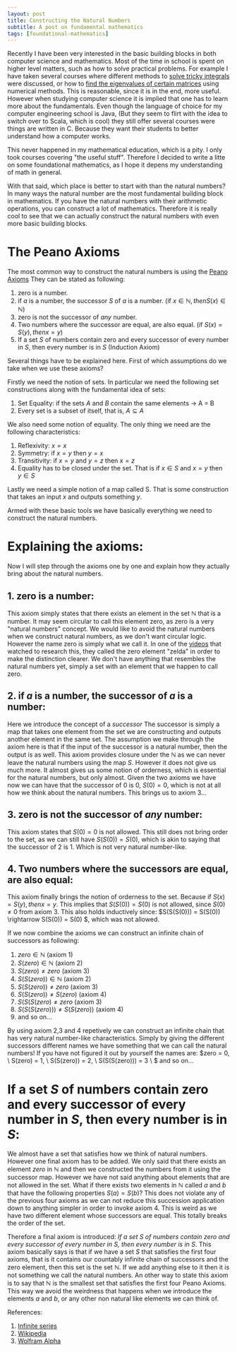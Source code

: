 ```yaml
---
layout: post
title: Constructing the Natural Numbers
subtitle: A post on fundamental mathematics
tags: [foundational-mathematics]
---
```


Recently I have been very interested in the basic building blocks in both computer science and mathematics. Most of the time in school is spent on higher level matters, such as how to solve practical problems. For example I have taken several courses where different methods to [solve tricky integrals](https://en.wikipedia.org/wiki/Simpson%27s_rule) were discussed, or how to [find the eigenvalues of certain matrices](https://en.wikipedia.org/wiki/QR_algorithm) using numerical methods. This is reasonable, since it is in the end, more useful. However when studying computer science it is implied that one has to learn more about the fundamentals. Even though the language of choice for my computer engineering school is Java, (But they seem to flirt with the idea to switch over to Scala, which is cool) they still offer several courses were things are written in C. Because they want their students to better understand how a computer works.

This never happened in my mathematical education, which is a pity. I only took courses covering "the useful stuff". Therefore I decided to write a litte on some foundational mathematics, as I hope it depens my understanding of math in general.

With that said, which place is better to start with than the natural numbers? In many ways the natural number are the most fundamental building block in mathematics. If you have the natural numbers with their arithmetic operations, you can construct a lot of mathematics. Therefore it is really cool to see that we can actually construct the natural numbers with even more basic building blocks.

# The Peano Axioms

The most common way to construct the natural numbers is using the [Peano Axioms](http://mathworld.wolfram.com/PeanosAxioms.html) They can be stated as following:
1. zero is a number.
2. if $a$ is a number, the successor $S$ of $a$ is a number. (if $x \in \mathbb{N}, then S(x) \in \mathbb{N}$)
3. zero is not the successor of *any* number.
4. Two numbers where the successor are equal, are also equal. (if $S(x) = S(y), then x=y$)
5. If a set $S$ of numbers contain zero and every successor of every number in $S$, then every number is in $S$ (Induction Axiom)

Several things have to be explained here. First of which assumptions do we take when we use these axioms? 

Firstly we need the notion of sets. In particular we need the following set constructions along with the fundamental idea of sets:
1. Set Equality: if the sets $A$ and $B$ contain the same elements $\rightarrow$ A = B
2. Every set is a subset of itself, that is, $A \subseteq A$

We also need some notion of equality. The only thing we need are the following characteristics:
1. Reflexivity: $x=x$
2. Symmetry: if $x = y$ then $y = x$
3. Transitivity: if $x = y$ and $y = z$ then $x = z$
4. Equality has to be closed under the set. That is if $x\in S$ and $x=y$ then $y\in S$

Lastly we need a simple notion of a map called S. That is some construction that takes an input $x$ and outputs something $y$.

Armed with these basic tools we have basically everything we need to construct the natural numbers.

# Explaining the axioms:
Now I will step through the axioms one by one and explain how they actually bring about the natural numbers.

## 1. zero is a number:
This axiom simply states that there exists an element in the set $\mathbb{N}$ that is a number. It may seem circular to call this element zero, as zero is a very "natural numbers" concept. We would like to avoid the natural numbers when we construct natural numbers, as we don't want circular logic. However the name zero is simply what we call it. In one of the [videos](https://www.youtube.com/watch?v=3gBoP8jZ1Is&t=151s) that watched to research this, they called the zero element "zelda" in order to make the distinction clearer. We don't have anything that resembles the natural numbers yet, simply a set with an element that we happen to call zero.

## 2. if $a$ is a number, the successor of $a$ is a number:
Here we introduce the concept of a *successor* The successor is simply a map that takes one element from the set we are constructing and outputs another element in the same set. The assumption we make through the axiom here is that if the input of the successor is a natural number, then the output is as well. This axiom provides closure under the $\mathbb{N}$ as we can never leave the natural numbers using the map $S$. However it does not give us much more. It almost gives us some notion of orderness, which is essential for the natural numbers, but only almost. Given the two axioms we have now we can have that the successor of $0$ is $0$, $S(0) = 0$, which is not at all how we think about the natural numbers. This brings us to axiom 3...

## 3. zero is not the successor of *any* number:
This axiom states that $S(0) = 0$ is not allowed. This still does not bring order to the set, as we can still have $S(S(0)) = S(0)$, which is akin to saying that the successor of $2$ is $1$. Which is not very natural number-like.

## 4. Two numbers where the successors are equal, are also equal:
This axiom finally brings the notion of orderness to the set. Because if $S(x) = S(y), then x=y$. This implies that $S(S(0)) = S(0)$ is not allowed, since $S(0) \neq 0$ from axiom $3$. This also holds inductively since: $S(S(S(0))) = S(S(0)) \rightarrow S(S(0)) = S(0) $, which was not allowed. 

If we now combine the axioms we can construct an infinite chain of successors as following:
1. $zero \in \mathbb{N}$ (axiom 1)
2. $S(zero) \in \mathbb{N}$ (axiom 2)
3. $S(zero) \neq zero$ (axiom 3)
4. $S(S(zero)) \in \mathbb{N}$ (axiom 2)
5. $S(S(zero)) \neq zero$ (axiom 3)
6. $S(S(zero)) \neq S(zero)$ (axiom 4)
7. $S(S(S(zero) \neq zero$ (axiom 3)
8. $S(S(S(zero))) \neq S(S(zero))$ (axiom 4)
9. and so on...

By using axiom 2,3 and 4 repetively we can construct an infinite chain that has very natural number-like characteristics. Simply by giving the different successors different names we have something that we can call the natural numbers! If you have not figured it out by yourself the names are:
$zero = 0, \\ 
S(zero) = 1, \\
S(S(zero)) = 2, \\
S(S(S(zero))) = 3 \\ $
and so on... 

# If a set $S$ of numbers contain zero and every successor of every number in $S$, then every number is in $S$:

We almost have a set that satisfies how we think of natural numbers. However one final axiom has to be added. We only said that there exists an element $zero$ in $\mathbb{N}$ and then we constructed the numbers from it using the successor map. However we have not said anything about elements that are not allowed in the set. What if there exists two elements in $\mathbb{N}$ called $a$ and $b$ that have the following properties $S(a) = S(b)$? This does not violate any of the previous four axioms as we can not reduce this succession application down to anything simpler in order to invoke axiom 4. This is weird as we have two different element whose successors are equal. This totally breaks the order of the set. 

Therefore a final axiom is introduced: *If a set $S$ of numbers contain zero and every successor of every number in $S$, then every number is in $S$*. This axiom basically says is that if we have a set $S$ that satisfies the first four axioms, that is it contains our countably infinite chain of successors and the zero element, then this set is the set $\mathbb{N}$. If we add anything else to it then it is not something we call the natural numbers. An other way to state this axiom is to say that $\mathbb{N}$ is the smallest set that satisfies the first four Peano Axioms. This way we avoid the weirdness that happens when we introduce the elements $a$ and $b$, or any other non natural like elements we can think of.

References:
1. [Infinite series](https://www.youtube.com/watch?v=3gBoP8jZ1Is&t=151s)
2. [Wikipedia](https://en.wikipedia.org/wiki/Peano_axioms)
3. [Wolfram Alpha](http://mathworld.wolfram.com/PeanosAxioms.html) 
